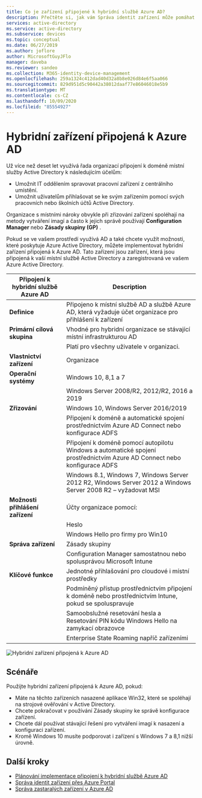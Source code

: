 ```yaml
---
title: Co je zařízení připojené k hybridní službě Azure AD?
description: Přečtěte si, jak vám Správa identit zařízení může pomáhat při správě zařízení, která přistupují k prostředkům ve vašem prostředí.
services: active-directory
ms.service: active-directory
ms.subservice: devices
ms.topic: conceptual
ms.date: 06/27/2019
ms.author: joflore
author: MicrosoftGuyJFlo
manager: daveba
ms.reviewer: sandeo
ms.collection: M365-identity-device-management
ms.openlocfilehash: 259a1324c412dad40d32a8b8e026d84e6f5aa066
ms.sourcegitcommit: 829d951d5c90442a38012daaf77e86046018e5b9
ms.translationtype: MT
ms.contentlocale: cs-CZ
ms.lasthandoff: 10/09/2020
ms.locfileid: "85554927"
---
```

# <a name="hybrid-azure-ad-joined-devices"></a>Hybridní zařízení připojená k Azure AD

Už více než deset let využívá řada organizací připojení k doméně místní služby Active Directory k následujícím účelům:

- Umožnit IT oddělením spravovat pracovní zařízení z centrálního umístění.
- Umožnit uživatelům přihlašovat se ke svým zařízením pomocí svých pracovních nebo školních účtů Active Directory.

Organizace s místními nároky obvykle při zřizování zařízení spoléhají na metody vytváření imagí a často k jejich správě používají **Configuration Manager** nebo **Zásady skupiny (GP)** .

Pokud se ve vašem prostředí využívá AD a také chcete využít možnosti, které poskytuje Azure Active Directory, můžete implementovat hybridní zařízení připojená k Azure AD. Tato zařízení jsou zařízení, která jsou připojená k vaší místní službě Active Directory a zaregistrovaná ve vašem Azure Active Directory.

| Připojení k hybridní službě Azure AD | Description |
| --- | --- |
| **Definice** | Připojeno k místní službě AD a službě Azure AD, která vyžaduje účet organizace pro přihlášení k zařízení |
| **Primární cílová skupina** | Vhodné pro hybridní organizace se stávající místní infrastrukturou AD |
|   | Platí pro všechny uživatele v organizaci. |
| **Vlastnictví zařízení** | Organizace |
| **Operační systémy** | Windows 10, 8,1 a 7 |
|   | Windows Server 2008/R2, 2012/R2, 2016 a 2019 |
| **Zřizování** | Windows 10, Windows Server 2016/2019 |
|   | Připojení k doméně a automatické spojení prostřednictvím Azure AD Connect nebo konfigurace ADFS |
|   | Připojení k doméně pomocí autopilotu Windows a automatické spojení prostřednictvím Azure AD Connect nebo konfigurace ADFS |
|   | Windows 8.1, Windows 7, Windows Server 2012 R2, Windows Server 2012 a Windows Server 2008 R2 – vyžadovat MSI |
| **Možnosti přihlášení zařízení** | Účty organizace pomocí: |
|   | Heslo |
|   | Windows Hello pro firmy pro Win10 |
| **Správa zařízení** | Zásady skupiny |
|   | Configuration Manager samostatnou nebo spolusprávou Microsoft Intune |
| **Klíčové funkce** | Jednotné přihlašování pro cloudové i místní prostředky |
|   | Podmíněný přístup prostřednictvím připojení k doméně nebo prostřednictvím Intune, pokud se spoluspravuje |
|   | Samoobslužné resetování hesla a Resetování PIN kódu Windows Hello na zamykací obrazovce |
|   | Enterprise State Roaming napříč zařízeními |

![Hybridní zařízení připojená k Azure AD](./media/concept-azure-ad-join-hybrid/azure-ad-hybrid-joined-device.png)

## <a name="scenarios"></a>Scénáře

Použijte hybridní zařízení připojená k Azure AD, pokud:

- Máte na těchto zařízeních nasazené aplikace Win32, které se spoléhají na strojové ověřování v Active Directory.
- Chcete pokračovat v používání Zásady skupiny ke správě konfigurace zařízení.
- Chcete dál používat stávající řešení pro vytváření imagí k nasazení a konfiguraci zařízení.
- Kromě Windows 10 musíte podporovat i zařízení s Windows 7 a 8,1 nižší úrovně.

## <a name="next-steps"></a>Další kroky

- [Plánování implementace připojení k hybridní službě Azure AD](hybrid-azuread-join-plan.md)
- [Správa identit zařízení přes Azure Portal](device-management-azure-portal.md)
- [Správa zastaralých zařízení v Azure AD](manage-stale-devices.md)
